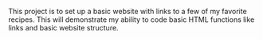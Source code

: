 This project is to set up a basic website with links to a few of my favorite recipes. This will demonstrate my ability to code basic HTML functions like links and basic website structure.